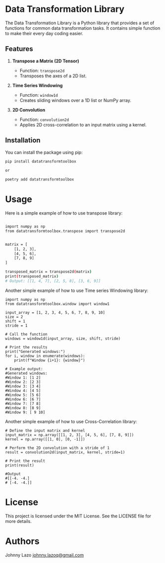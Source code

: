 # Data Transformation Library

The Data Transformation Library is a Python library that provides a set of functions for common data transformation tasks. It contains simple function to make their every day coding easier. 

## Features

1. **Transpose a Matrix (2D Tensor)**
   - Function: `transpose2d`
   - Transposes the axes of a 2D list.

2. **Time Series Windowing**
   - Function: `window1d`
   - Creates sliding windows over a 1D list or NumPy array.

3. **2D Convolution**
   - Function: `convolution2d`
   - Applies 2D cross-correlation to an input matrix using a kernel.

## Installation

You can install the package using pip:

```sh
pip install datatransformtoolbox
 
or

poetry add datatransformtoolbox
```
# Usage
Here is a simple example of how to use transpose library:

```sh

import numpy as np
from datatransformtoolbox.transpose import transpose2d


matrix = [
    [1, 2, 3],
    [4, 5, 6],
    [7, 8, 9]
]

transposed_matrix = transpose2d(matrix)
print(transposed_matrix)
# Output: [[1, 4, 7], [2, 5, 8], [3, 6, 9]]

```

Another simple example of how to use Time series Windowing library:

```
import numpy as np
from datatransformtoolbox.window import window1

input_array = [1, 2, 3, 4, 5, 6, 7, 8, 9, 10]
size = 2
shift = 1
stride = 1

# Call the function
windows = window1d(input_array, size, shift, stride)

# Print the results
print("Generated windows:")
for i, window in enumerate(windows):
    print(f"Window {i+1}: {window}")

# Example output:
#Generated windows:
#Window 1: [1 2]
#Window 2: [2 3]
#Window 3: [3 4]
#Window 4: [4 5]
#Window 5: [5 6]
#Window 6: [6 7]
#Window 7: [7 8]
#Window 8: [8 9]
#Window 9: [ 9 10]
```
Another simple example of how to use Cross-Correlation library:

```
# Define the input matrix and kernel
input_matrix = np.array([[1, 2, 3], [4, 5, 6], [7, 8, 9]])
kernel = np.array([[1, 0], [0, -1]])

# Perform the 2D convolution with a stride of 1
result = convolution2d(input_matrix, kernel, stride=1)

# Print the result
print(result)

#Output
#[[-4. -4.]
# [-4. -4.]]
```
# License
This project is licensed under the MIT License. See the LICENSE file for more details.

# Authors
Johnny Lazo johnny.lazoq@gmail.com

